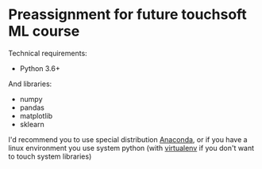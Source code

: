 # Preassignment for future touchsoft ML course

Technical requirements:

* Python 3.6+

And libraries:

* numpy
* pandas
* matplotlib
* sklearn

I'd recommend you to use special distribution [Anaconda](https://docs.anaconda.com/anaconda/install/), or if you have a linux environment you use system python (with [virtualenv](https://virtualenv.pypa.io/en/latest/) if you don't want to touch system libraries) 
